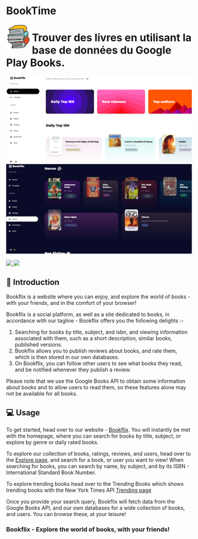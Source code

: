 # BookTime
<img align="left" width=70px height=70px src=".//icons/BookFlix.png" alt="Bookflix logo">

 <h1>Trouver des livres en utilisant la base de données du Google Play Books.</h1>

<img src="icons/Showcase.PNG">
<img src="icons/Showcase2.PNG">

<p allign="center">

<a href="https://github.com/Harry-Hopkinson">
	<img src= "https://images.weserv.nl/?url=avatars.githubusercontent.com/u/63599884?v=4&h=100&w=100&fit=cover&mask=circle&maxage=7d">
</a>
	
<a href="https://github.com/Harry-Hopkinson">
	<img src= "https://images.weserv.nl/?url=avatars.githubusercontent.com/u/85027459?v=4&h=100&w=100&fit=cover&mask=circle&maxage=7d">
</a>

</p>

## 🏁 Introduction

Bookflix is a website where you can enjoy, and explore the world of books - with your friends, and in the comfort of your browser!

Bookflix is a social platform, as well as a site dedicated to books, in accordance with our tagline - Bookflix offers you the following delights :-

1. Searching for books by title, subject, and isbn, and viewing information associated with them, such as a short description, similar books, published versions.
2. Bookflix allows you to publish reviews about books, and rate them, which is then stored in our own databases.
3. On Bookflix, you can follow other users to see what books they read, and be notified whenever they publish a review.

Please note that we use the Google Books API to obtain some information about books and to allow users to read them, so these features alone may not be available for all books. 

## 💻 Usage

To get started, head over to our website - [Bookflix](https://harry-hopkinson.github.io/BookFlix/). You will instantly be met with the homepage, where you can search for books by title, subject, or explore by genre or daily rated books.

To explore our collection of books, ratings, reviews, and users, head over to the [Explore page](https://harry-hopkinson.github.io/BookFlix/#search), and search for a book, or user you want to view! When searching for books, you can search by name, by subject, and by its ISBN - International Standard Book Number.

To explore trending books head over to the Trending Books which shows trending books with the New York Times API [Trending page](https://harry-hopkinson.github.io/BookFlix/#foryou)

Once you provide your search query, Bookflix will fetch data from the Google Books API, and our own databases for a wide collection of books, and users. You can browse these, at your leisure!

<h3 allign="center">Bookflix - Explore the world of books, with your friends! </h3>
